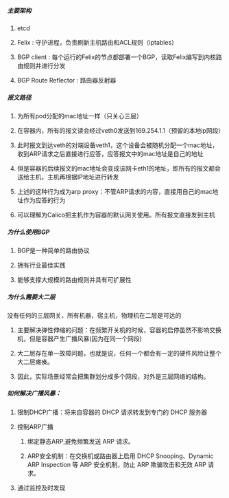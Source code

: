 ##### 主要架构

1. etcd
    
2. Felix : 守护进程，负责刷新主机路由和ACL规则（iptables）
    
3. BGP client : 每个运行的Felix的节点都部署一个BGP，读取Felix编写到内核路由规则并进行分发
    
4. BGP Route Reflector : 路由器反射器
    

##### 报文路径

1. 为所有pod分配的mac地址一样（只关心三层）
    
2. 在容器内，所有的报文读会经过veth0发送到169.254.1.1（预留的本地ip网段）
    
3. 此时报文到达veth的对端设备veth1，这个设备会被随机分配一个mac地址，收到ARP请求之后直接进行应答，应答报文中的mac地址是自己的地址
    
4. 但是容器的后续报文的mac地址会变成该网卡eth1的地址，即所有的报文都会送给主机，主机再根据IP地址进行转发
    
5. 上述的这种行为成为arp proxy：不管ARP请求的内容，直接用自己的mac地址作为应答的行为
    
6. 可以理解为Calico把主机作为容器的默认网关使用。所有报文直接发到主机
    

##### 为什么使用BGP

1. BGP是一种简单的路由协议
    
2. 拥有行业最佳实践
    
3. 能够支撑大规模的路由规则并具有可扩展性
    

##### 为什么需要大二层

没有任何的三层网关，所有机器，宿主机，物理机在二层是可达的

1. 主要解决弹性伸缩的问题：在频繁开关机的时候，容器的启停虽然不影响交换机，但是容器产生广播风暴(因为在同一个网段)
    
2. 大二层存在单一故障问题，也就是说，任何一个都会有一定的硬件风险让整个大二层瘫痪。
    
3. 因此，实际场景经常会把集群划分成多个网段，对外是三层网络的结构。
    

##### 如何解决广播风暴：

1. 限制DHCP广播：将来自容器的 DHCP 请求转发到专门的 DHCP 服务器
    
2. 控制ARP广播
    
    1. 绑定静态ARP,避免频繁发送 ARP 请求。
        
    2. ARP安全机制：在交换机或路由器上启用 DHCP Snooping、Dynamic ARP Inspection 等 ARP 安全机制，防止 ARP 欺骗攻击和无效 ARP 请求。
        
3. 通过监控及时发现
